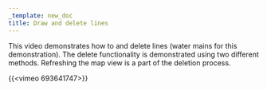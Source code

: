 ```yaml
---
_template: new_doc
title: Draw and delete lines
---
```


This video demonstrates how to and delete lines (water mains for this demonstration).  The delete functionality is demonstrated using two different methods.  Refreshing the map view is a part of the deletion process.

{{<vimeo 693641747>}}
